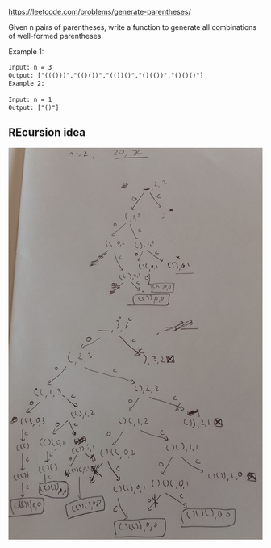 
https://leetcode.com/problems/generate-parentheses/

Given n pairs of parentheses, write a function to generate all combinations of well-formed parentheses.

 

Example 1:
```
Input: n = 3
Output: ["((()))","(()())","(())()","()(())","()()()"]
Example 2:

Input: n = 1
Output: ["()"]
```

## REcursion idea

![recurison idea](images/parentheses_recursion.jpg)